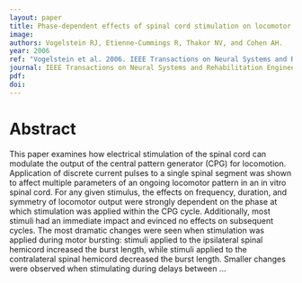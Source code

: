 ```yaml
---
layout: paper
title: Phase-dependent effects of spinal cord stimulation on locomotor activity
image:
authors: Vogelstein RJ, Etienne-Cummings R, Thakor NV, and Cohen AH.
year: 2006
ref: "Vogelstein et al. 2006. IEEE Transactions on Neural Systems and Rehabilitation Engineering vol. 14, no. 3: 257-265."
journal: IEEE Transactions on Neural Systems and Rehabilitation Engineering
pdf:
doi:
---
```


# Abstract
This paper examines how electrical stimulation of the spinal cord can modulate the output of the central pattern generator (CPG) for locomotion. Application of discrete current pulses to a single spinal segment was shown to affect multiple parameters of an ongoing locomotor pattern in an in vitro spinal cord. For any given stimulus, the effects on frequency, duration, and symmetry of locomotor output were strongly dependent on the phase at which stimulation was applied within the CPG cycle. Additionally, most stimuli had an immediate impact and evinced no effects on subsequent cycles. The most dramatic changes were seen when stimulation was applied during motor bursting: stimuli applied to the ipsilateral spinal hemicord increased the burst length, while stimuli applied to the contralateral spinal hemicord decreased the burst length. Smaller changes were observed when stimulating during delays between …
